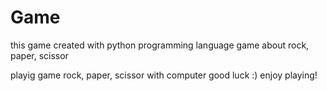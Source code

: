 # Game
this game created with python programming language
game about rock, paper, scissor

playig game rock, paper, scissor with computer
good luck :)
enjoy playing!
